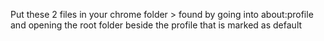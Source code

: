 Put these 2 files in your chrome folder > found by going into about:profile and opening the root folder beside the profile that is marked as default
